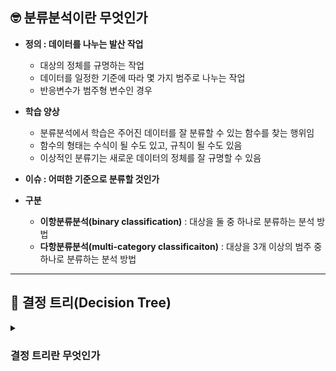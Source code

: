 ## 🤓 분류분석이란 무엇인가

- **정의 : 데이터를 나누는 발산 작업**
    - 대상의 정체를 규명하는 작업
    - 데이터를 일정한 기준에 따라 몇 가지 범주로 나누는 작업
    - 반응변수가 범주형 변수인 경우

- **학습 양상**
    - 분류분석에서 학습은 주어진 데이터를 잘 분류할 수 있는 함수를 찾는 행위임
    - 함수의 형태는 수식이 될 수도 있고, 규칙이 될 수도 있음
    - 이상적인 분류기는 새로운 데이터의 정체를 잘 규명할 수 있음

- **이슈 : 어떠한 기준으로 분류할 것인가** 

- **구분**
    - **이항분류분석(binary classification)** : 대상을 둘 중 하나로 분류하는 분석 방법
    - **다항분류분석(multi-category classificaiton)** : 대상을 3개 이상의 범주 중 하나로 분류하는 분석 방법

---

## 🌳 결정 트리(Decision Tree)

<details><summary><h3>결정 트리란 무엇인가</h3></summary>

- **정의 : 데이터에 내재된 규칙을 발견하여 수형도 기반의 분류 규칙을 세우고 데이터를 분류하는 알고리즘**
    
- **주요 이슈 : 트리를 어떻게 분할할 것인가**
    - 가지를 몇 번 뻗을 것인가
    - 한 범주당 데이터가 몇 개 남았을 때 가지치기를 멈출 것인가
    
- **주의 사항**
    - node가 깊어질수록 성능이 저하될 수 있음
    - 범주마다 균일한 데이터 세트를 구성할 수 있도록 하이퍼파라미터를 설정해야 함

- **균일도**
    - 정의 : leaf node에 각 범주에 해당하는 데이터만 포함되어 있는가
    
    - 예시
        - `color`을 기준으로 바둑알을 구분한다고 가정하자
        - 범주로는 `black` , `white` 가 존재함
        - 범주 `black`에 검정색 바둑알만 포함되어 있다면 균일도가 높다고 해석함
        - 범주 `black`에 흰색 바둑알이 많이 섞여 있을수록 균일도가 낮다고 해석함
    
    - decision node에서는 균일도가 높은 데이터 셋을 먼저 분류할 수 있도록 규칙을 구성함

- **지니계수**
    - 정의 : 균일도를 측정하는 방법 혹은 불순도를 측정하는 방법
        - 지니계수가 높을수록 균일도가 낮고, 불순도가 높다고 해석함
        - 본래 경제학에서 불평등 지수를 나타낼 때 사용하는 지수였음
        - 0에 가까울수록 평등하고, 1에 가까울수록 불평등하다고 해석했음
    
    - 결정 트리는 지니계수를 낮추는 방향으로 가지치기를 진행함
        - 데이터 셋을 분할하는 데 가장 좋은 조건인 지니계수가 낮은 조건을 찾음
        - 해당 조건에 기초하여 데이터 셋을 하위 노드에 반복적으로 분할함
        - 모든 데이터가 특정 범주에 속하게 되면 분할을 중지함

<details><summary><h3>결정 트리의 구조</h3></summary>

![아이리스 결정트리 예시](https://user-images.githubusercontent.com/116495744/221340236-6c4043c6-6b30-4af2-9e7f-cfe79b00371a.png)

- **root node** : 최상위 노드

- **decision node** : 규칙 노드

- **leaf node** : 최종 범주

- **gini** : 데이터 분포의 균일도

- **samles** : 임의의 규칙에 대하여 해당 규칙을 만족하는 데이터 건수

- **value** : 각 범주의 데이터 건수

</details>

<details><summary><h3>SK-Learn의 결정 트리 알고리즘</h3></summary>

- **사용 방법**

</details>

---

## 👫 최근접 이웃(k-Nearest Neighbors; k-NN)

<details><summary><h3>최근접 이웃이란 무엇인가</h3></summary>

- **정의 : 기하학적 거리를 규칙으로 하여 데이터를 분류하는 알고리즘**
    - 임의의 설명변수 조합이 나타내는 좌표평면 상의 한 점에 대하여,
    - 해당 점과 가장 가깝게 위치하는 점이 의미하는 설명변수 조합의 범주로 분류함

- **주요 이슈 : 참조할 이웃의 수를 얼마로 설정할 것인가**

    ![최근접이웃](https://miro.medium.com/max/405/0*QyWp7J6eSz0tayc0.png)

</details>

<details><summary><h3>SK-Learn의 최근접 이웃 알고리즘</h3></summary>

- **사용 방법**

</details>

---

## 👥 로지스틱 회귀(Logistic Regression)

<details><summary><h3>로지스틱 회귀란 무엇인가</h3></summary>

</details>

<details><summary><h3>SK-Learn의 로지스틱 회귀 알고리즘</h3></summary>

- **사용 방법**

</details>

---

## 📝 Practice

- [**실습 코드**]()

- [**데이터 명세서**]()